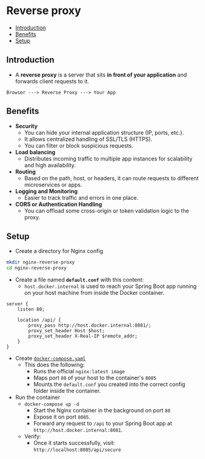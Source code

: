 # Reverse proxy
- [Introduction](#introduction)
- [Benefits](#benefits)
- [Setup](#setup)
## Introduction
- A **reverse proxy** is a server that sits **in front of your application** and forwards client requests to it.
```text
Browser ---> Reverse Proxy ---> Your App
```
## Benefits
- **Security**
  * You can hide your internal application structure (IP, ports, etc.).
  * It allows centralized handling of SSL/TLS (HTTPS).
  * You can filter or block suspicious requests.
- **Load balancing**
  * Distributes incoming traffic to multiple app instances for scalability and high availability.
- **Routing**
  * Based on the path, host, or headers, it can route requests to different microservices or apps.
- **Logging and Monitoring**
  * Easier to track traffic and errors in one place.
- **CORS or Authentication Handling**
  * You can offload some cross-origin or token validation logic to the proxy.
## Setup 
- Create a directory for Nginx config
```bash
mkdir nginx-reverse-proxy
cd nginx-reverse-proxy
```
- Create a file named **`default.conf`** with this content:
  * `host.docker.internal` is used to reach your Spring Boot app running on your host machine from inside the Docker container.
```nginx
server {
    listen 80;

    location /api/ {
        proxy_pass http://host.docker.internal:8081/;
        proxy_set_header Host $host;
        proxy_set_header X-Real-IP $remote_addr;
    }
}
```
- Create [`docker-compose.yaml`](nginx-reverse-proxy/docker-compose.yaml)
  - This does the following:
    - Runs the official `nginx:latest image`
    - Maps port `80` of your host to the container's `8085`
    - Mounts the `default.conf` you created into the correct config folder inside the container.
- Run the container
  - `docker-compose up -d`
    * Start the Nginx container in the background on port `80`
    * Expose it on port `8085`.
    * Forward any request to `/api` to your Spring Boot app at `http://host.docker.internal:8081`.
  - Verify: 
    - Once it starts successfully, visit: `http://localhost:8085/api/secure`